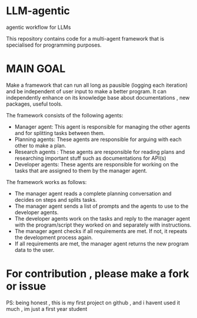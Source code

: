 # LLM-agentic
agentic workflow for LLMs

This repository contains code for a multi-agent framework that is specialised for programming purposes.

# MAIN GOAL
Make a framework that can run all long as pausible (logging each iteration) and be independent of user input to make a better program.
It can independently enhance on its knowledge base about documentations , new packages, useful tools.

The framework consists of the following agents:

- Manager agent: This agent is responsible for managing the other agents and for splitting tasks between them.
- Planning agents: These agents are responsible for arguing with each other to make a plan.
- Research agents : These agents are responsible for reading plans and researching important stuff such as documentations for API(s)
- Developer agents: These agents are responsible for working on the tasks that are assigned to them by the manager agent.

The framework works as follows:

- The manager agent reads a complete planning conversation and decides on steps and splits tasks.
- The manager agent sends a list of prompts and the agents to use to the developer agents.
- The developer agents work on the tasks and reply to the manager agent with the program/script they worked on and separately with instructions.
- The manager agent checks if all requirements are met. If not, it repeats the development process again.
- If all requirements are met, the manager agent returns the new program data to the user.

# For contribution , please make a fork or issue
PS: being honest , this is my first project on github , and i havent used it much , im just a first year student 
